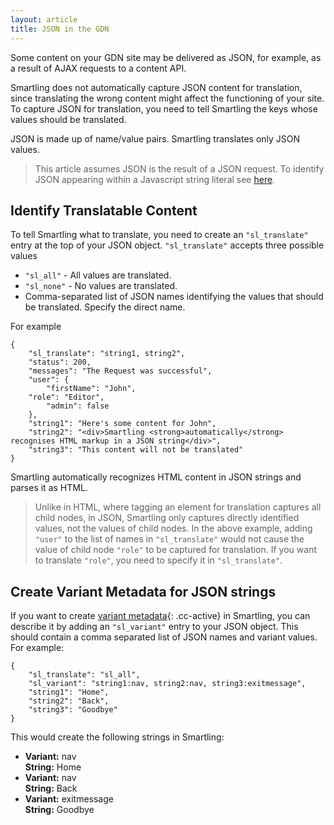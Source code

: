 ```yaml
---
layout: article
title: JSON in the GDN
---
```



Some content on your GDN site may be delivered as JSON, for example, as a result of AJAX requests to a content API.

Smartling does not automatically capture JSON content for translation, since translating the wrong content might affect the functioning of your site. To capture JSON for translation, you need to tell Smartling the keys whose values should be translated.

JSON is made up of name/value pairs. Smartling translates only JSON values.

> This article assumes JSON is the result of a JSON request. To identify JSON appearing within a Javascript string literal see [here](/knowledge-base/articles/javascript-in-the-gdn/).

## Identify Translatable Content

To tell Smartling what to translate, you need to create an `"sl_translate"` entry at the top of your JSON object. `"sl_translate"` accepts three possible values

* `"sl_all"` - All values are translated.
* `"sl_none"` - No values are translated.
* Comma-separated list of JSON names identifying the values that should be translated. Specify the direct name.


For example

~~~
{
    "sl_translate": "string1, string2",
    "status": 200,
    "messages": "The Request was successful",
    "user": {
    	"firstName": "John",
	"role": "Editor",
    	"admin": false
    },
    "string1": "Here's some content for John",
    "string2": "<div>Smartling <strong>automatically</strong> recognises HTML markup in a JSON string</div>",
    "string3": "This content will not be translated"
}
~~~

Smartling automatically recognizes HTML content in JSON strings and parses it as HTML. 

> Unlike in HTML, where tagging an element for translation captures all child nodes, in JSON, Smartling only captures directly identified values, not the values of child nodes. In the above example, adding `"user"` to the list of names in `"sl_translate"` would not cause the value of child node `"role"` to be captured for translation. If you want to translate `"role"`, you need to specify it in `"sl_translate"`.

## Create Variant Metadata for JSON strings

If you want to create [variant metadata](/knowledge-base/articles/unique-strings-and-variants/){: .cc-active} in Smartling, you can describe it by adding an `"sl_variant"` entry to your JSON object. This should contain a comma separated list of JSON names and variant values. For example:

~~~
{
	"sl_translate": "sl_all",
	"sl_variant": "string1:nav, string2:nav, string3:exitmessage",
	"string1": "Home",
	"string2": "Back",
	"string3": "Goodbye"
}
~~~

This would create the following strings in Smartling:

* **Variant:** nav
  <br>**String:** Home
* **Variant:** nav
  <br>**String:** Back
* **Variant:** exitmessage
  <br>**String:** Goodbye